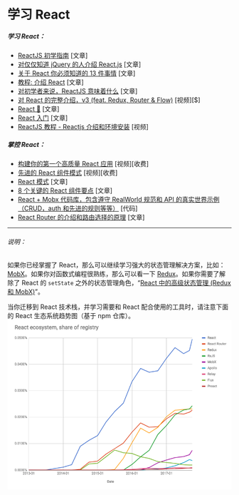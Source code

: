 # 学习 React

##### 学习 React：

* [ReactJS 初学指南](https://egghead.io/courses/the-beginner-s-guide-to-reactjs) [文章]
* [对仅仅知道 jQuery 的人介绍 React.js](http://chibicode.com/react-js-introduction-for-people-who-know-just-enough-jquery-to-get-by/) [文章]
* [关于 React 你必须知道的 13 件事情](http://aimforsimplicity.com/post/13-things-you-need-to-know-about-react/) [文章]
* [教程: 介绍 React](https://facebook.github.io/react/tutorial/tutorial.html) [文章]
* [对初学者来说，ReactJS 意味着什么](http://blog.andrewray.me/reactjs-for-stupid-people/) [文章]
* [对 React 的完整介绍，v3 (feat. Redux, Router & Flow)](https://frontendmasters.com/courses/react/) [视频][$]
* [React 🎄](https://react.holiday/) [文章]
* [React 入门](https://www.reactenlightenment.com/) [文章]
* [ReactJS 教程 - Reactjs 介绍和环境安装](https://www.youtube.com/watch?v=MhkGQAoc7bc&t=6s) [视频]

##### 掌控 React：

* [构建你的第一个高质量 React 应用](https://egghead.io/courses/build-your-first-production-quality-react-app) [视频][收费]
* [先进的 React 组件模式](https://egghead.io/courses/advanced-react-component-patterns) [视频][收费]
* [React 模式](https://reactpatterns.com/) [文章]
* [8 个关键的 React 组件要点](https://medium.freecodecamp.org/8-key-react-component-decisions-cc965db11594) [文章]
* [React + Mobx 代码库，包含遵守 RealWorld 规范和 API 的真实世界示例（CRUD，auth 和先进的规则等等）](https://github.com/gothinkster/react-mobx-realworld-example-app) [代码]
* [React Router 的介绍和路由选择的原理](https://medium.freecodecamp.org/react-router-v4-philosophy-and-introduction-730fd4fff9bc) [文章]

***

###### 说明：

如果你已经掌握了 React，那么可以继续学习强大的状态管理解决方案，比如：[MobX](https://mobx.js.org/)。如果你对函数式编程很熟练，那么可以看一下 [Redux](https://redux.js.org/)。如果你需要了解除了 React 的 `setState` 之外的状态管理角色，“[React 中的高级状态管理 (Redux 和 MobX)](https://frontendmasters.com/courses/react-state/)”。

当你迁移到 React 技术栈，并学习需要和 React 配合使用的工具时，请注意下面的 React 生态系统趋势图（基于 npm 仓库）。
![](../images/reacteco.png "https://www.npmjs.com/npm/the-state-of-javascript-frameworks-2017-part-2-the-react-ecosystem")





























